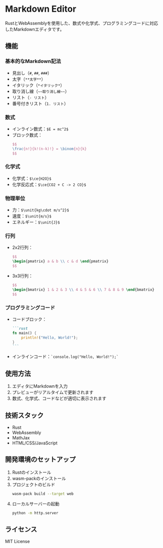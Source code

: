 # Markdown Editor

RustとWebAssemblyを使用した、数式や化学式、プログラミングコードに対応したMarkdownエディタです。

## 機能

### 基本的なMarkdown記法
- 見出し（`#`, `##`, `###`）
- 太字（`**太字**`）
- イタリック（`*イタリック*`）
- 取り消し線（`~~取り消し線~~`）
- リスト（`- リスト`）
- 番号付きリスト（`1. リスト`）

### 数式
- インライン数式：`$E = mc^2$`
- ブロック数式：
  ```latex
  $$
  \frac{n!}{k!(n-k)!} = \binom{n}{k}
  $$
  ```

### 化学式
- 化学式：`$\ce{H2O}$`
- 化学反応式：`$\ce{CO2 + C -> 2 CO}$`

### 物理単位
- 力：`$\unit{kg\cdot m/s^2}$`
- 速度：`$\unit{m/s}$`
- エネルギー：`$\unit{J}$`

### 行列
- 2x2行列：
  ```latex
  $$
  \begin{pmatrix} a & b \\ c & d \end{pmatrix}
  $$
  ```
- 3x3行列：
  ```latex
  $$
  \begin{bmatrix} 1 & 2 & 3 \\ 4 & 5 & 6 \\ 7 & 8 & 9 \end{bmatrix}
  $$
  ```

### プログラミングコード
- コードブロック：
  ````markdown
  ```rust
  fn main() {
      println!("Hello, World!");
  }
  ```
  ````
- インラインコード：`` `console.log("Hello, World!");` ``

## 使用方法

1. エディタにMarkdownを入力
2. プレビューがリアルタイムで更新されます
3. 数式、化学式、コードなどが適切に表示されます

## 技術スタック

- Rust
- WebAssembly
- MathJax
- HTML/CSS/JavaScript

## 開発環境のセットアップ

1. Rustのインストール
2. wasm-packのインストール
3. プロジェクトのビルド
   ```bash
   wasm-pack build --target web
   ```
4. ローカルサーバーの起動
   ```bash
   python -m http.server
   ```

## ライセンス

MIT License
